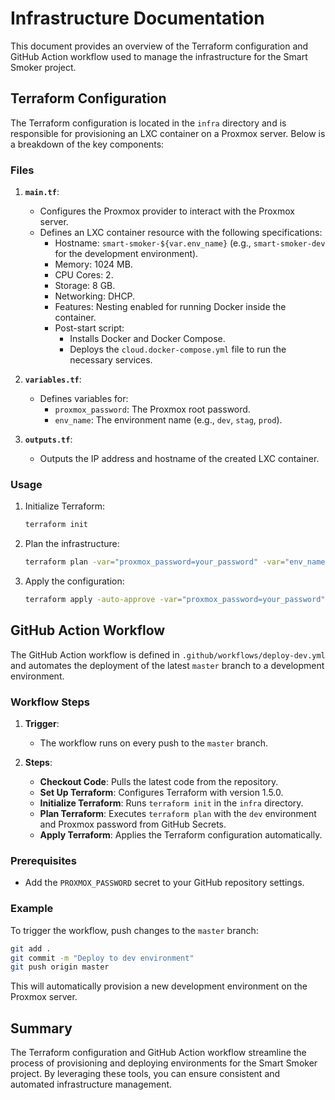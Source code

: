 # Infrastructure Documentation

This document provides an overview of the Terraform configuration and GitHub Action workflow used to manage the infrastructure for the Smart Smoker project.

## Terraform Configuration

The Terraform configuration is located in the `infra` directory and is responsible for provisioning an LXC container on a Proxmox server. Below is a breakdown of the key components:

### Files

1. **`main.tf`**:
   - Configures the Proxmox provider to interact with the Proxmox server.
   - Defines an LXC container resource with the following specifications:
     - Hostname: `smart-smoker-${var.env_name}` (e.g., `smart-smoker-dev` for the development environment).
     - Memory: 1024 MB.
     - CPU Cores: 2.
     - Storage: 8 GB.
     - Networking: DHCP.
     - Features: Nesting enabled for running Docker inside the container.
     - Post-start script:
       - Installs Docker and Docker Compose.
       - Deploys the `cloud.docker-compose.yml` file to run the necessary services.

2. **`variables.tf`**:
   - Defines variables for:
     - `proxmox_password`: The Proxmox root password.
     - `env_name`: The environment name (e.g., `dev`, `stag`, `prod`).

3. **`outputs.tf`**:
   - Outputs the IP address and hostname of the created LXC container.

### Usage

1. Initialize Terraform:
   ```bash
   terraform init
   ```

2. Plan the infrastructure:
   ```bash
   terraform plan -var="proxmox_password=your_password" -var="env_name=dev"
   ```

3. Apply the configuration:
   ```bash
   terraform apply -auto-approve -var="proxmox_password=your_password" -var="env_name=dev"
   ```

## GitHub Action Workflow

The GitHub Action workflow is defined in `.github/workflows/deploy-dev.yml` and automates the deployment of the latest `master` branch to a development environment.

### Workflow Steps

1. **Trigger**:
   - The workflow runs on every push to the `master` branch.

2. **Steps**:
   - **Checkout Code**: Pulls the latest code from the repository.
   - **Set Up Terraform**: Configures Terraform with version 1.5.0.
   - **Initialize Terraform**: Runs `terraform init` in the `infra` directory.
   - **Plan Terraform**: Executes `terraform plan` with the `dev` environment and Proxmox password from GitHub Secrets.
   - **Apply Terraform**: Applies the Terraform configuration automatically.

### Prerequisites

- Add the `PROXMOX_PASSWORD` secret to your GitHub repository settings.

### Example

To trigger the workflow, push changes to the `master` branch:
```bash
git add .
git commit -m "Deploy to dev environment"
git push origin master
```

This will automatically provision a new development environment on the Proxmox server.

## Summary

The Terraform configuration and GitHub Action workflow streamline the process of provisioning and deploying environments for the Smart Smoker project. By leveraging these tools, you can ensure consistent and automated infrastructure management.

